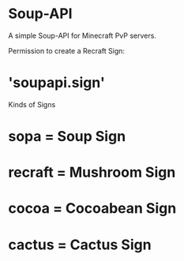 # Soup-API
A simple Soup-API for Minecraft PvP servers.

Permission to create a Recraft Sign: 
#   'soupapi.sign'

Kinds of Signs
#   sopa = Soup Sign
#   recraft = Mushroom Sign
#   cocoa = Cocoabean Sign
#   cactus = Cactus Sign
